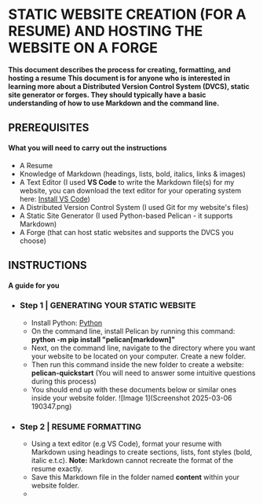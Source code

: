 # STATIC WEBSITE CREATION (FOR A RESUME) AND HOSTING THE WEBSITE ON A FORGE 
**This document describes the process for creating, formatting, and hosting a resume**
**This document is for anyone who is interested in learning more about a Distributed Version Control System (DVCS), static site generator or forges. They should typically have a basic understanding of how to use Markdown and the command line.**

## PREREQUISITES
#### What you will need to carry out the instructions
- A Resume
- Knowledge of Markdown (headings, lists, bold, italics, links & images)
- A Text Editor (I used **VS Code** to write the Markdown file(s) for my website, you can download the text editor for your operating system here: [Install VS Code](https://code.visualstudio.com/download))
- A Distributed Version Control System (I used Git for my website's files)
- A Static Site Generator (I used Python-based Pelican - it supports Markdown)
- A Forge (that can host static websites and supports the DVCS you choose)

## INSTRUCTIONS
#### A guide for you
  
  - ### Step 1 | GENERATING YOUR STATIC WEBSITE
    - Install Python: [Python](https://www.python.org/)
    - On the command line, install Pelican by running this command: **python -m pip install "pelican[markdown]"**
    - Next, on the command line, navigate to the directory where you want your website to be located on your computer. Create a new folder.
    - Then run this command inside the new folder to create a website: **pelican-quickstart** (You will need to answer some intuitive questions during this process)
    - You should end up with these documents below or similar ones inside your website folder.
        ![Image 1](Screenshot 2025-03-06 190347.png)

  - ### Step 2 | RESUME FORMATTING
    - Using a text editor (e.g VS Code), format your resume with Markdown using headings to create sections, lists, font styles (bold, italic e.t.c). **Note:** Markdown cannot recreate the format of the resume exactly.
    - Save this Markdown file in the folder named **content** within your website folder.
    - 
